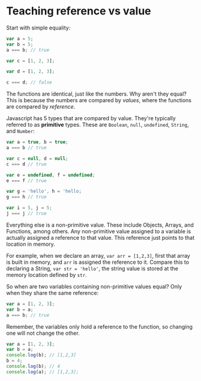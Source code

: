 # Teaching reference vs value

Start with simple equality:

```js
var a = 5;
var b = 5;
a === b; // true

var c = [1, 2, 3];

var d = [1, 2, 3];

c === d; // false
```

The functions are identical, just like the numbers. Why aren't they equal? This is because the numbers are compared by _values_, where the functions are compared by _reference_.

Javascript has 5 types that are compared by value. They're typically referred to as **primitive** types. These are `Boolean`, `null`, `undefined`, `String`, and `Number`:

```js
var a = true, b = true;
a === b // true

var c = null, d = null;
c === d // true

var e = undefined, f = undefined;
e === f // true

var g = 'hello', h = 'hello;
g === h // true

var i = 5, j = 5;
j === j // true
```

Everything else is a non-primitive value. These include Objects, Arrays, and Functions, among others.
Any non-primitive value assigned to a variable is actually assigned a reference to that value. This reference just points to that location in memory.

For example, when we declare an array, `var arr = [1,2,3]`, first that array is built in memory, and `arr` is assigned the reference to it. Compare this to declaring a String, `var str = 'hello'`, the string value is stored at the memory location defined by `str`.

So when are two variables containing non-primitive values equal? Only when they share the same reference:

```js
var a = [1, 2, 3];
var b = a;
a === b; // true
```

Remember, the variables only hold a reference to the function, so changing one will not change the other.

```js
var a = [1, 2, 3];
var b = a;
console.log(b); // [1,2,3]
b = 4;
console.log(b); // 4
console.log(a); // [1,2,3];
```
